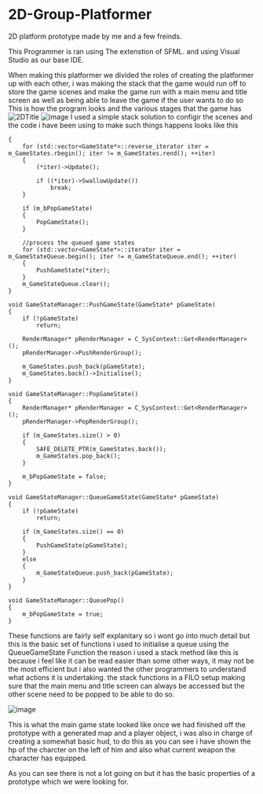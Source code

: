 # 2D-Group-Platformer
2D platform prototype made by me and a few freinds.

This Programmer is ran using The extenstion of SFML.
and using Visual Studio as our base IDE.

When making this platformer we divided the roles of creating the platformer up with each other, 
i was making the stack that the game would run off to store the game scenes and make the game run with a main menu and title screen 
as well as being able to leave the game if the user wants to do so
This is how the program looks and the various stages that the game has
![2DTitle](https://user-images.githubusercontent.com/127206949/223427055-2fa09063-09c4-4386-b21e-80779d7bfe8d.PNG)
![image](https://user-images.githubusercontent.com/127206949/223427227-904609ff-cbd3-4906-8d57-9152d7711175.png)
I used a simple stack solution to configir the scenes and the code i have been using to make such things happens looks like this
```void GameStateManager::Update()
{
	for (std::vector<GameState*>::reverse_iterator iter = m_GameStates.rbegin(); iter != m_GameStates.rend(); ++iter)
	{
		(*iter)->Update();

		if ((*iter)->SwallowUpdate())
			break;
	}

	if (m_bPopGameState)
	{
		PopGameState();
	}

	//process the queued game states
	for (std::vector<GameState*>::iterator iter = m_GameStateQueue.begin(); iter != m_GameStateQueue.end(); ++iter)
	{
		PushGameState(*iter);
	}
	m_GameStateQueue.clear();
}

void GameStateManager::PushGameState(GameState* pGameState)
{
	if (!pGameState)
		return;

	RenderManager* pRenderManager = C_SysContext::Get<RenderManager>();
	pRenderManager->PushRenderGroup();

	m_GameStates.push_back(pGameState);
	m_GameStates.back()->Initialise();
}

void GameStateManager::PopGameState()
{
	RenderManager* pRenderManager = C_SysContext::Get<RenderManager>();
	pRenderManager->PopRenderGroup();

	if (m_GameStates.size() > 0)
	{
		SAFE_DELETE_PTR(m_GameStates.back());
		m_GameStates.pop_back();
	}

	m_bPopGameState = false;
}

void GameStateManager::QueueGameState(GameState* pGameState)
{
	if (!pGameState)
		return;

	if (m_GameStates.size() == 0)
	{
		PushGameState(pGameState);
	}
	else
	{
		m_GameStateQueue.push_back(pGameState);
	}
}

void GameStateManager::QueuePop()
{
	m_bPopGameState = true;
}
```
These functions are fairly self explanitary so i wont go into much detail but this is the basic set of functions i used to initialise a queue using the QueueGameState Function
the reason i used a stack method like this is because i feel like it can be read easier than some other ways, it may not be the most efficient but i also wanted the other
programmers to understand what actions it is undertaking. the stack functions in a FILO setup making sure that the main menu and title screen can always be accessed but the other scene need to be popped to be able to do so.

![image](https://user-images.githubusercontent.com/127206949/223427331-20a12e5c-7341-46d3-8b56-63c1f411e072.png)

This is what the main game state looked like once we had finished off the prototype with a generated map and a player object, i was also in charge of creating a somewhat basic hud,
to do this as you can see i have shown the hp of the charcter on the left of him and also what current weapon the character has equipped.


As you can see there is not a lot going on but it has the basic properties of a prototype which we were looking for.
